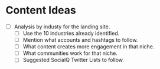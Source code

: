 # Content Ideas

- [ ] Analysis by industy for the landing site.
    - [ ] Use the 10 industries already identified.
    - [ ] Mention what accounts and hashtags to follow.
    - [ ] What content creates more engagement in that niche.
    - [ ] What communities work for that niche.
    - [ ] Suggested SocialQ Twitter Lists to follow.

